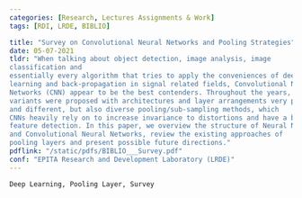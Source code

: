```yaml
---
categories: [Research, Lectures Assignments & Work]
tags: [RDI, LRDE, BIBLIO]

title: "Survey on Convolutional Neural Networks and Pooling Strategies"
date: 05-07-2021
tldr: "When talking about object detection, image analysis, image
classification and
essentially every algorithm that tries to apply the conveniences of deep
learning and back-propagation in signal related fields, Convolutional Neural
Networks (CNN) appear to be the best contenders. Throughout the years, many
variants were proposed with architectures and layer arrangements very peculiar
and different, but also diverse pooling/sub-sampling methods, which
CNNs heavily rely on to increase invariance to distortions and have a broader
feature detection. In this paper, we overview the structure of Neural Networks
and Convolutional Neural Networks, review the existing approaches of
pooling layers and present possible future directions."
pdflink: "/static/pdfs/BIBLIO___Survey.pdf"
conf: "EPITA Research and Development Laboratory (LRDE)"
---
```


```
Deep Learning, Pooling Layer, Survey
```
